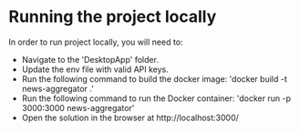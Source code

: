 # Running the project locally

In order to run project locally, you will need to:
- Navigate to the 'DesktopApp' folder.
- Update the env file with valid API keys.
- Run the following command to build the docker image: 'docker build -t news-aggregator .'
- Run the following command to run the Docker container: 'docker run -p 3000:3000 news-aggregator'
- Open the solution in the browser at http://localhost:3000/
